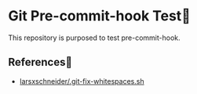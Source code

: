 # Git Pre-commit-hook Test:fishing_pole_and_fish:

This repository is purposed to test pre-commit-hook.

## References:page_with_curl:

- [larsxschneider/.git-fix-whitespaces.sh](https://gist.github.com/larsxschneider/3957621)
